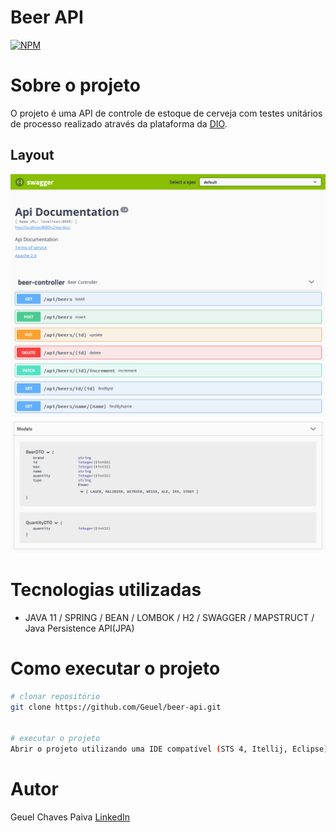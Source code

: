 # Beer API
[![NPM](https://img.shields.io/npm/l/react)](https://github.com/Geuel/beer-api/blob/main/LICENSE)

# Sobre o projeto
O projeto é uma API de controle de estoque de cerveja com testes unitários de processo realizado através da plataforma da [DIO](https://digitalinnovation.one/).

## Layout
![Swagger](https://raw.githubusercontent.com/Geuel/assets/main/beerapi/swagger.PNG)
![Schema](https://raw.githubusercontent.com/Geuel/assets/main/beerapi/swagger1.PNG)


# Tecnologias utilizadas
- JAVA 11 / SPRING / BEAN / LOMBOK /
  H2 / SWAGGER / MAPSTRUCT /
  Java Persistence API(JPA)

# Como executar o projeto

```bash
# clonar repositório
git clone https://github.com/Geuel/beer-api.git


# executar o projeto
Abrir o projeto utilizando uma IDE compatível (STS 4, Itellij, Eclipse)
```

# Autor

Geuel Chaves Paiva
[LinkedIn](https://www.linkedin.com/in/geuel-chaves-paiva-b0488514a/)
